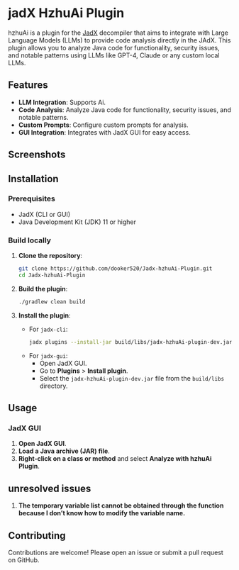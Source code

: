 # jadX HzhuAi Plugin

hzhuAi is a plugin for the [JadX](https://github.com/skylot/jadx) decompiler that aims to integrate with Large Language Models (LLMs) to provide code analysis directly in the JAdX. This plugin allows you to analyze Java code for functionality, security issues, and notable patterns using LLMs like GPT-4, Claude or any custom local LLMs.

## Features

- **LLM Integration**: Supports Ai.
- **Code Analysis**: Analyze Java code for functionality, security issues, and notable patterns.
- **Custom Prompts**: Configure custom prompts for analysis.
- **GUI Integration**: Integrates with JadX GUI for easy access.

## Screenshots

## Installation

### Prerequisites

- JadX (CLI or GUI)
- Java Development Kit (JDK) 11 or higher

### Build locally

1. **Clone the repository**:
    ```sh
    git clone https://github.com/dooker520/Jadx-hzhuAi-Plugin.git
    cd Jadx-hzhuAi-Plugin
    ```

2. **Build the plugin**:
    ```sh
    ./gradlew clean build
    ```

3. **Install the plugin**:
    - For `jadx-cli`:
        ```sh
        jadx plugins --install-jar build/libs/jadx-hzhuAi-plugin-dev.jar
        ```
    - For `jadx-gui`:
        - Open JadX GUI.
        - Go to **Plugins** > **Install plugin**.
        - Select the `jadx-hzhuAi-plugin-dev.jar` file from the `build/libs` directory.

## Usage

### JadX GUI

1. **Open JadX GUI**.
2. **Load a Java archive (JAR) file**.
3. **Right-click on a class or method** and select **Analyze with hzhuAi Plugin**.



## unresolved issues

1. **The temporary variable list cannot be obtained through the function because I don’t know how to modify the variable name.**

## Contributing

Contributions are welcome! Please open an issue or submit a pull request on GitHub.
